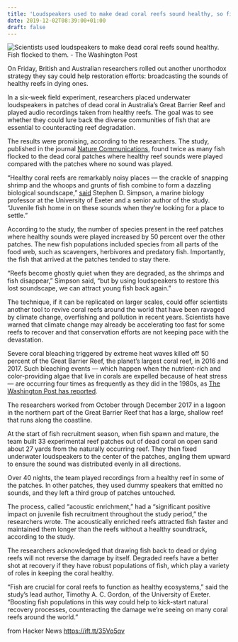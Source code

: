 ```yaml
---
title: 'Loudspeakers used to make dead coral reefs sound healthy, so fish flock to them'
date: 2019-12-02T08:39:00+01:00
draft: false
---
```


![](https://www.washingtonpost.com/resizer/0RXE85DLgyGH2A1htIok1-37Qk4=/1440x0/smart/arc-anglerfish-washpost-prod-washpost.s3.amazonaws.com/public/7IEM5WQI24I6VLRIPUMJQAJIME.jpg "Scientists used loudspeakers to make dead coral reefs sound healthy. Fish flocked to them. - The Washington Post")  

On Friday, British and Australian researchers rolled out another unorthodox strategy they say could help restoration efforts: broadcasting the sounds of healthy reefs in dying ones.

In a six-week field experiment, researchers placed underwater loudspeakers in patches of dead coral in Australia’s Great Barrier Reef and played audio recordings taken from healthy reefs. The goal was to see whether they could lure back the diverse communities of fish that are essential to counteracting reef degradation.

The results were promising, according to the researchers. The study, published in the journal [Nature Communications](https://www.nature.com/articles/s41467-019-13186-2), found twice as many fish flocked to the dead coral patches where healthy reef sounds were played compared with the patches where no sound was played.

“Healthy coral reefs are remarkably noisy places — the crackle of snapping shrimp and the whoops and grunts of fish combine to form a dazzling biological soundscape,” [said](https://www.exeter.ac.uk/news/featurednews/title_768084_en.html) Stephen D. Simpson, a marine biology professor at the University of Exeter and a senior author of the study. “Juvenile fish home in on these sounds when they’re looking for a place to settle.”

According to the study, the number of species present in the reef patches where healthy sounds were played increased by 50 percent over the other patches. The new fish populations included species from all parts of the food web, such as scavengers, herbivores and predatory fish. Importantly, the fish that arrived at the patches tended to stay there.

“Reefs become ghostly quiet when they are degraded, as the shrimps and fish disappear,” Simpson said, “but by using loudspeakers to restore this lost soundscape, we can attract young fish back again.”

The technique, if it can be replicated on larger scales, could offer scientists another tool to revive coral reefs around the world that have been ravaged by climate change, overfishing and pollution in recent years. Scientists have warned that climate change may already be accelerating too fast for some reefs to recover and that conservation efforts are not keeping pace with the devastation.

Severe coral bleaching triggered by extreme heat waves killed off 50 percent of the Great Barrier Reef, the planet’s largest coral reef, in 2016 and 2017. Such bleaching events — which happen when the nutrient-rich and color-providing algae that live in corals are expelled because of heat stress — are occurring four times as frequently as they did in the 1980s, as [The Washington Post has reported](https://www.washingtonpost.com/news/energy-environment/wp/2018/01/04/the-worlds-coral-reefs-used-to-bleach-once-every-few-decades-now-its-once-every-6-years/?tid=lk_inline_manual_16).

The researchers worked from October through December 2017 in a lagoon in the northern part of the Great Barrier Reef that has a large, shallow reef that runs along the coastline.

At the start of fish recruitment season, when fish spawn and mature, the team built 33 experimental reef patches out of dead coral on open sand about 27 yards from the naturally occurring reef. They then fixed underwater loudspeakers to the center of the patches, angling them upward to ensure the sound was distributed evenly in all directions.

Over 40 nights, the team played recordings from a healthy reef in some of the patches. In other patches, they used dummy speakers that emitted no sounds, and they left a third group of patches untouched.

The process, called “acoustic enrichment,” had a “significant positive impact on juvenile fish recruitment throughout the study period,” the researchers wrote. The acoustically enriched reefs attracted fish faster and maintained them longer than the reefs without a healthy soundtrack, according to the study.

The researchers acknowledged that drawing fish back to dead or dying reefs will not reverse the damage by itself. Degraded reefs have a better shot at recovery if they have robust populations of fish, which play a variety of roles in keeping the coral healthy.

“Fish are crucial for coral reefs to function as healthy ecosystems,” said the study’s lead author, Timothy A. C. Gordon, of the University of Exeter. “Boosting fish populations in this way could help to kick-start natural recovery processes, counteracting the damage we’re seeing on many coral reefs around the world.”

  
  
from Hacker News https://ift.tt/35Vq5qv